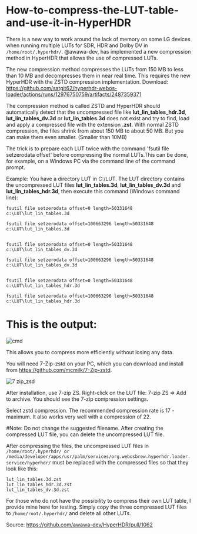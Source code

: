 # How-to-compress-the-LUT-table-and-use-it-in-HyperHDR

There is a new way to work around the lack of memory on some LG devices when running multiple LUTs for SDR, HDR and Dolby DV in `/home/root/.hyperhdr/`.
@awawa-dev, has implemented a new compression method in HyperHDR that allows the use of compressed LUTs.

The new compression method compresses the LUTs from 150 MB to less than 10 MB and decompresses them in near real time. This requires the new HyperHDR with the ZSTD compression implementation.
Download: https://github.com/satgit62/hyperhdr-webos-loader/actions/runs/12976750759/artifacts/2487359371

The compression method is called ZSTD and HyperHDR should automatically detect that the uncompressed file like **lut_lin_tables_hdr.3d**, **lut_lin_tables_dv.3d** or **lut_lin_tables.3d** does not exist and try to find, load and apply a compressed file with the extension **.zst**.
With normal ZSTD compression, the files shrink from about 150 MB to about 50 MB. But you can make them even smaller. (Smaller than 10MB)

The trick is to prepare each LUT twice with the command 'fsutil file setzerodata offset' before compressing the normal LUTs.This can be done, for example, on a Windows PC via the command line of the command prompt.

Example: You have a directory LUT in C:/LUT. The LUT directory contains the uncompressed LUT files **lut_lin_tables.3d**, **lut_lin_tables_dv.3d** and **lut_lin_tables_hdr.3d**, then execute this command (Windows command line):

```
fsutil file setzerodata offset=0 length=50331648 c:\LUT\lut_lin_tables.3d

fsutil file setzerodata offset=100663296 length=50331648 c:\LUT\lut_lin_tables.3d


fsutil file setzerodata offset=0 length=50331648 c:\LUT\lut_lin_tables_dv.3d

fsutil file setzerodata offset=100663296 length=50331648 c:\LUT\lut_lin_tables_dv.3d


fsutil file setzerodata offset=0 length=50331648 c:\LUT\lut_lin_tables_hdr.3d

fsutil file setzerodata offset=100663296 length=50331648 c:\LUT\lut_lin_tables_hdr.3d

```
# This is the output:

![cmd](https://github.com/user-attachments/assets/c3b1211b-3665-4160-9d4d-06eef444dc9c)


This allows you to compress more efficiently without losing any data.

You will need 7-Zip-zstd on your PC, which you can download and install from https://github.com/mcmilk/7-Zip-zstd.

![7 zip_zsd](https://github.com/user-attachments/assets/bcd1680d-f5bf-4048-a85e-19546d5e43b5)


After installation, use 7-zip ZS. Right-click on the LUT file: 7-zip ZS ⇒ Add to archive.
You should see the 7-zip compression settings.

Select zstd compression.
The recommended compression rate is 17 - maximum. It also works very well with a compression of 22.

#Note: Do not change the suggested filename.
After creating the compressed LUT file, you can delete the uncompressed LUT file.

After compressing the files, the uncompressed LUT files in `/home/root/.hyperhdr/ or /media/developer/apps/usr/palm/services/org.webosbrew.hyperhdr.loader.service/hyperhdr/` must be replaced with the compressed files so that they look like this:

```
lut_lin_tables.3d.zst
lut_lin_tables_hdr.3d.zst
lut_lin_tables_dv.3d.zst
```

For those who do not have the possibility to compress their own LUT table, I provide mine here for testing.
Simply copy the three compressed LUT files to `/home/root/.hyperhdr/` and delete all other LUTs.

Source: https://github.com/awawa-dev/HyperHDR/pull/1062


